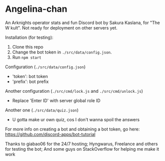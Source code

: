 # Angelina-chan

An Arknights operator stats and fun Discord bot by Sakura Kaslana, for "The W kult". Not ready for deployment on other servers yet.

Installation (for testing):
1. Clone this repo
2. Change the bot token in `./src/data/config.json`.
3. Run `npm start`

Configuration (`./src/data/config.json`)
- 'token': bot token
- 'prefix': bot prefix

Another configuration (`./src/cmd/lock.js` and `./src/cmd/unlock.js`)
- Replace 'Enter ID' with server global role ID

Another one (`./src/data/quiz.json`)
- U gotta make ur own quiz, cos I don't wanna spoil the answers

For more info on creating a bot and obtaining a bot token, go here: https://github.com/discord-apps/bot-tutorial

Thanks to giabao06 for the 24/7 hosting; Hyngwarus, Freelance and others for testing the bot; And some guys on StackOverflow for helping me make it work

